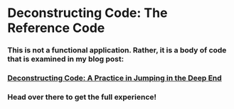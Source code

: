 # Deconstructing Code: The Reference Code

### This is not a functional application. Rather, it is a body of code that is examined in my blog post:

### [Deconstructing Code: A Practice in Jumping in the Deep End](https://medium.com/@digitalrainstorm/deconstructing-code-a-practice-in-jumping-in-the-deep-end-c5e046b86173)

### Head over there to get the full experience!